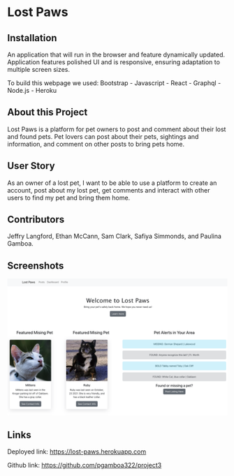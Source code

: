 # Lost Paws

## Installation
An application that will run in the browser and feature dynamically updated. Application features polished UI and is responsive, ensuring adaptation to multiple screen sizes.

To build this webpage we used: Bootstrap - Javascript - React - Graphql - Node.js - Heroku

## About this Project
Lost Paws is a platform for pet owners to post and comment about their lost and found pets. Pet lovers can post about their pets, sightings and information, and comment on other posts to bring pets home. 

## User Story
As an owner of a lost pet, I want to be able to use a platform to create an account, post about my lost pet, get comments and interact with other users to find my pet and bring them home.

## Contributors
Jeffry Langford, Ethan McCann, Sam Clark, Safiya Simmonds, and Paulina Gamboa.

## Screenshots

![This image shows the home page and login.](./client/public/images/screenshot1.png)

## Links
Deployed link: https://lost-paws.herokuapp.com

Github link: https://github.com/pgamboa322/project3